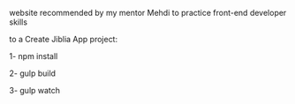 website recommended by my mentor Mehdi to practice front-end developer skills


to a Create Jiblia App project:

1- npm install

2- gulp build

3- gulp watch

